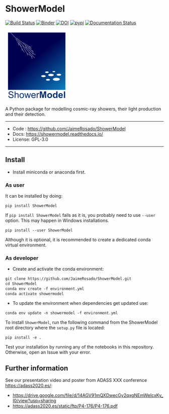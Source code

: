 # ShowerModel

[![Build Status](https://github.com/JaimeRosado/ShowerModel/workflows/CI/badge.svg?branch=master)](https://github.com/JaimeRosado/ShowerModel/actions?query=workflow%3ACI+branch%3Amaster)
[![Binder](https://mybinder.org/badge_logo.svg)](https://mybinder.org/v2/gh/JaimeRosado/ShowerModel/master?filepath=notebooks)
[![DOI](https://zenodo.org/badge/DOI/10.5281/zenodo.5589819.svg)](https://doi.org/10.5281/zenodo.5589819)
[![pypi](https://img.shields.io/pypi/v/ShowerModel.svg)](https://pypi.org/project/ShowerModel)
[![Documentation Status](https://readthedocs.org/projects/showermodel/badge/?version=latest)](https://showermodel.readthedocs.io/en/latest/?badge=latest)

![ShowerModel logo](docs/logo_showermodel.png)

A Python package for modelling cosmic-ray showers, their light production and their detection.

--------
* Code : https://github.com/JaimeRosado/ShowerModel
* Docs: https://showermodel.readthedocs.io/
* License: GPL-3.0
--------

## Install

* Install miniconda or anaconda first.

### As user
It can be installed by doing:
```
pip install ShowerModel
```
If `pip install ShowerModel` fails as it is, you probably need to use `--user` option. 
This may happen in Windows installations.
```
pip install --user ShowerModel
```

Although it is optional, it is recommended to create a dedicated conda virtual environment.

### As developer

* Create and activate the conda environment:
```
git clone https://github.com/JaimeRosado/ShowerModel.git
cd ShowerModel
conda env create -f environment.yml
conda activate showermodel
```

* To update the environment when dependencies get updated use:
```
conda env update -n showermodel -f environment.yml
```

To install `ShowerModel`, run the following command from the ShowerModel root directory
where the `setup.py` file is located:
```
pip install -e .
```

Test your installation by running any of the notebooks in this repository.
Otherwise, open an Issue with your error.


## Further information
See our presentation video and poster from ADASS XXX conference https://adass2020.es/:
* https://drive.google.com/file/d/14AGV91mQXDwecGy2qxgNEmWeIcxKy_I0/view?usp=sharing
* https://adass2020.es/static/ftp/P4-176/P4-176.pdf
